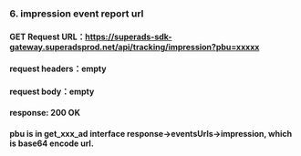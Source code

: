### 6. **impression event report url**

#### GET Request URL：https://superads-sdk-gateway.superadsprod.net/api/tracking/impression?pbu=xxxxx
#### request headers：empty
#### request body：empty
#### response: 200 OK
#### pbu is in get_xxx_ad interface response->eventsUrls->impression, which is base64 encode url.